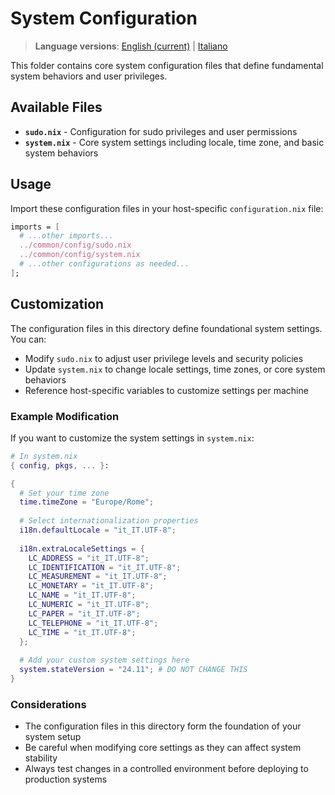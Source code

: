 # System Configuration

> **Language versions**: [English (current)](README.md) | [Italiano](README.it.md)

This folder contains core system configuration files that define fundamental system behaviors and user privileges.

## Available Files

- **`sudo.nix`** - Configuration for sudo privileges and user permissions
- **`system.nix`** - Core system settings including locale, time zone, and basic system behaviors

## Usage

Import these configuration files in your host-specific `configuration.nix` file:

```nix
imports = [
  # ...other imports...
  ../common/config/sudo.nix
  ../common/config/system.nix
  # ...other configurations as needed...
];
```

## Customization

The configuration files in this directory define foundational system settings. You can:

- Modify `sudo.nix` to adjust user privilege levels and security policies
- Update `system.nix` to change locale settings, time zones, or core system behaviors
- Reference host-specific variables to customize settings per machine

### Example Modification

If you want to customize the system settings in `system.nix`:

```nix
# In system.nix
{ config, pkgs, ... }:

{
  # Set your time zone
  time.timeZone = "Europe/Rome";
  
  # Select internationalization properties
  i18n.defaultLocale = "it_IT.UTF-8";
  
  i18n.extraLocaleSettings = {
    LC_ADDRESS = "it_IT.UTF-8";
    LC_IDENTIFICATION = "it_IT.UTF-8";
    LC_MEASUREMENT = "it_IT.UTF-8";
    LC_MONETARY = "it_IT.UTF-8";
    LC_NAME = "it_IT.UTF-8";
    LC_NUMERIC = "it_IT.UTF-8";
    LC_PAPER = "it_IT.UTF-8";
    LC_TELEPHONE = "it_IT.UTF-8";
    LC_TIME = "it_IT.UTF-8";
  };
  
  # Add your custom system settings here
  system.stateVersion = "24.11"; # DO NOT CHANGE THIS
}
```

### Considerations

- The configuration files in this directory form the foundation of your system setup
- Be careful when modifying core settings as they can affect system stability
- Always test changes in a controlled environment before deploying to production systems